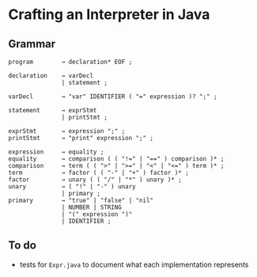 # Crafting an Interpreter in Java

## Grammar
```
program        → declaration* EOF ;

declaration    → varDecl
               | statement ;

varDecl        → "var" IDENTIFIER ( "=" expression )? ";" ;
               
statement      → exprStmt
               | printStmt ;

exprStmt       → expression ";" ;
printStmt      → "print" expression ";" ;

expression     → equality ;
equality       → comparison ( ( "!=" | "==" ) comparison )* ;
comparison     → term ( ( ">" | ">=" | "<" | "<=" ) term )* ;
term           → factor ( ( "-" | "+" ) factor )* ;
factor         → unary ( ( "/" | "*" ) unary )* ;
unary          → ( "!" | "-" ) unary
               | primary ;
primary        → "true" | "false" | "nil"
               | NUMBER | STRING
               | "(" expression ")"
               | IDENTIFIER ;
```

## To do
* tests for `Expr.java` to document what each implementation represents


